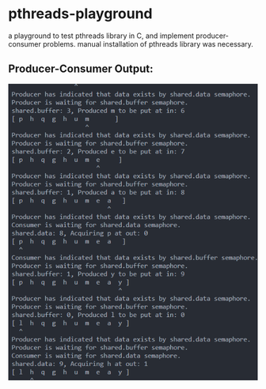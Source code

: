 
# pthreads-playground
a playground to test pthreads library in C, and implement producer-consumer problems.
manual installation of pthreads library was necessary.

## Producer-Consumer Output:

![pc output](https://github.com/isaacchunn/pthreads-playground/blob/main/images/output.png)
